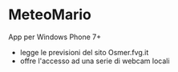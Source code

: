 MeteoMario
==========
App per Windows Phone 7+
* legge le previsioni del sito Osmer.fvg.it
* offre l'accesso ad una serie di webcam locali
